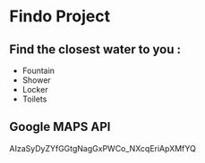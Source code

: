 Findo Project
======================================

Find the closest water to you :
-------------------------------------
- Fountain
- Shower
- Locker
- Toilets


Google MAPS API
----------------------------------------
AIzaSyDyZYfGGtgNagGxPWCo_NXcqEriApXMfYQ

